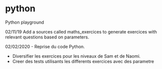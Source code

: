 # python
Python playground

02/11/19 Add a sources called maths_exercices to generate exercices with relevant questions
based on parameters.

02/02/2020 - Reprise du code Python.
  - Diversifier les exercices pour les niveaux de Sam et de Naomi.
  - Creer des tests utilisants les differents exercices avec des parametre
  
